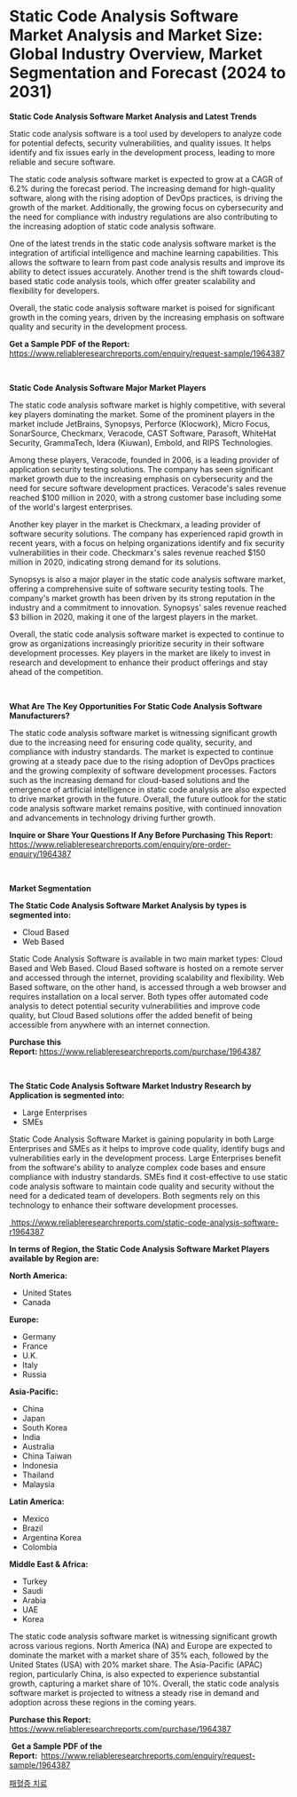 <p><h1>Static Code Analysis Software Market Analysis and Market Size: Global Industry Overview, Market Segmentation and Forecast (2024 to 2031)</h1></p><p><strong>Static Code Analysis Software Market Analysis and Latest Trends</strong></p>
<p><p>Static code analysis software is a tool used by developers to analyze code for potential defects, security vulnerabilities, and quality issues. It helps identify and fix issues early in the development process, leading to more reliable and secure software.</p><p>The static code analysis software market is expected to grow at a CAGR of 6.2% during the forecast period. The increasing demand for high-quality software, along with the rising adoption of DevOps practices, is driving the growth of the market. Additionally, the growing focus on cybersecurity and the need for compliance with industry regulations are also contributing to the increasing adoption of static code analysis software.</p><p>One of the latest trends in the static code analysis software market is the integration of artificial intelligence and machine learning capabilities. This allows the software to learn from past code analysis results and improve its ability to detect issues accurately. Another trend is the shift towards cloud-based static code analysis tools, which offer greater scalability and flexibility for developers.</p><p>Overall, the static code analysis software market is poised for significant growth in the coming years, driven by the increasing emphasis on software quality and security in the development process.</p></p>
<p><strong>Get a Sample PDF of the Report:&nbsp;</strong> <a href="https://www.reliableresearchreports.com/enquiry/request-sample/1964387">https://www.reliableresearchreports.com/enquiry/request-sample/1964387</a></p>
<p>&nbsp;</p>
<p><strong>Static Code Analysis Software Major Market Players</strong></p>
<p><p>The static code analysis software market is highly competitive, with several key players dominating the market. Some of the prominent players in the market include JetBrains, Synopsys, Perforce (Klocwork), Micro Focus, SonarSource, Checkmarx, Veracode, CAST Software, Parasoft, WhiteHat Security, GrammaTech, Idera (Kiuwan), Embold, and RIPS Technologies.</p><p>Among these players, Veracode, founded in 2006, is a leading provider of application security testing solutions. The company has seen significant market growth due to the increasing emphasis on cybersecurity and the need for secure software development practices. Veracode's sales revenue reached $100 million in 2020, with a strong customer base including some of the world's largest enterprises.</p><p>Another key player in the market is Checkmarx, a leading provider of software security solutions. The company has experienced rapid growth in recent years, with a focus on helping organizations identify and fix security vulnerabilities in their code. Checkmarx's sales revenue reached $150 million in 2020, indicating strong demand for its solutions.</p><p>Synopsys is also a major player in the static code analysis software market, offering a comprehensive suite of software security testing tools. The company's market growth has been driven by its strong reputation in the industry and a commitment to innovation. Synopsys' sales revenue reached $3 billion in 2020, making it one of the largest players in the market.</p><p>Overall, the static code analysis software market is expected to continue to grow as organizations increasingly prioritize security in their software development processes. Key players in the market are likely to invest in research and development to enhance their product offerings and stay ahead of the competition.</p></p>
<p>&nbsp;</p>
<p><strong>What Are The Key Opportunities For Static Code Analysis Software Manufacturers?</strong></p>
<p><p>The static code analysis software market is witnessing significant growth due to the increasing need for ensuring code quality, security, and compliance with industry standards. The market is expected to continue growing at a steady pace due to the rising adoption of DevOps practices and the growing complexity of software development processes. Factors such as the increasing demand for cloud-based solutions and the emergence of artificial intelligence in static code analysis are also expected to drive market growth in the future. Overall, the future outlook for the static code analysis software market remains positive, with continued innovation and advancements in technology driving further growth.</p></p>
<p><strong>Inquire or Share Your Questions If Any Before Purchasing This Report:</strong> <a href="https://www.reliableresearchreports.com/enquiry/pre-order-enquiry/1964387">https://www.reliableresearchreports.com/enquiry/pre-order-enquiry/1964387</a></p>
<p>&nbsp;</p>
<p><strong>Market Segmentation</strong></p>
<p><strong>The Static Code Analysis Software Market Analysis by types is segmented into:</strong></p>
<p><ul><li>Cloud Based</li><li>Web Based</li></ul></p>
<p><p>Static Code Analysis Software is available in two main market types: Cloud Based and Web Based. Cloud Based software is hosted on a remote server and accessed through the internet, providing scalability and flexibility. Web Based software, on the other hand, is accessed through a web browser and requires installation on a local server. Both types offer automated code analysis to detect potential security vulnerabilities and improve code quality, but Cloud Based solutions offer the added benefit of being accessible from anywhere with an internet connection.</p></p>
<p><strong>Purchase this Report:&nbsp;</strong><a href="https://www.reliableresearchreports.com/purchase/1964387">https://www.reliableresearchreports.com/purchase/1964387</a></p>
<p>&nbsp;</p>
<p><strong>The Static Code Analysis Software Market Industry Research by Application is segmented into:</strong></p>
<p><ul><li>Large Enterprises</li><li>SMEs</li></ul></p>
<p><p>Static Code Analysis Software Market is gaining popularity in both Large Enterprises and SMEs as it helps to improve code quality, identify bugs and vulnerabilities early in the development process. Large Enterprises benefit from the software's ability to analyze complex code bases and ensure compliance with industry standards. SMEs find it cost-effective to use static code analysis software to maintain code quality and security without the need for a dedicated team of developers. Both segments rely on this technology to enhance their software development processes.</p></p>
<p><a href="https://www.reliableresearchreports.com/static-code-analysis-software-r1964387">&nbsp;https://www.reliableresearchreports.com/static-code-analysis-software-r1964387</a></p>
<p><strong>In terms of Region, the Static Code Analysis Software Market Players available by Region are:</strong></p>
<p>
    <p> <strong> North America: </strong>
        <ul>
            <li>United States</li>
            <li>Canada</li>
        </ul>
        </p> 
    <p> <strong> Europe: </strong>
        <ul>
            <li>Germany</li>
            <li>France</li>
            <li>U.K.</li>
            <li>Italy</li>
            <li>Russia</li>
        </ul>
        </p> 
    <p> <strong> Asia-Pacific: </strong>
        <ul>
            <li>China</li>
            <li>Japan</li>
            <li>South Korea</li>
            <li>India</li>
            <li>Australia</li>
            <li>China Taiwan</li>
            <li>Indonesia</li>
            <li>Thailand</li>
            <li>Malaysia</li>
        </ul>
        </p> 
    <p> <strong> Latin America: </strong>
        <ul>
            <li>Mexico</li>
            <li>Brazil</li>
            <li>Argentina Korea</li>
            <li>Colombia</li>
        </ul>
        </p> 
    <p> <strong> Middle East & Africa: </strong>
        <ul>
            <li>Turkey</li>
            <li>Saudi</li>
            <li>Arabia</li>
            <li>UAE</li>
            <li>Korea</li>
        </ul>
    </p>
    </p>
<p><p>The static code analysis software market is witnessing significant growth across various regions. North America (NA) and Europe are expected to dominate the market with a market share of 35% each, followed by the United States (USA) with 20% market share. The Asia-Pacific (APAC) region, particularly China, is also expected to experience substantial growth, capturing a market share of 10%. Overall, the static code analysis software market is projected to witness a steady rise in demand and adoption across these regions in the coming years.</p></p>
<p><strong>Purchase this Report: </strong><a href="https://www.reliableresearchreports.com/purchase/1964387">https://www.reliableresearchreports.com/purchase/1964387</a></p>
<p>&nbsp;<strong>Get a Sample PDF of the Report:&nbsp;&nbsp;</strong><a href="https://www.reliableresearchreports.com/enquiry/request-sample/1964387">https://www.reliableresearchreports.com/enquiry/request-sample/1964387</a></p>
<p><strong></strong></p>
<p><p><a href="https://github.com/vdhdwjyp90142/Market-Research-Report-List-2/blob/main/710754960045.md">패혈증 치료</a></p></p>